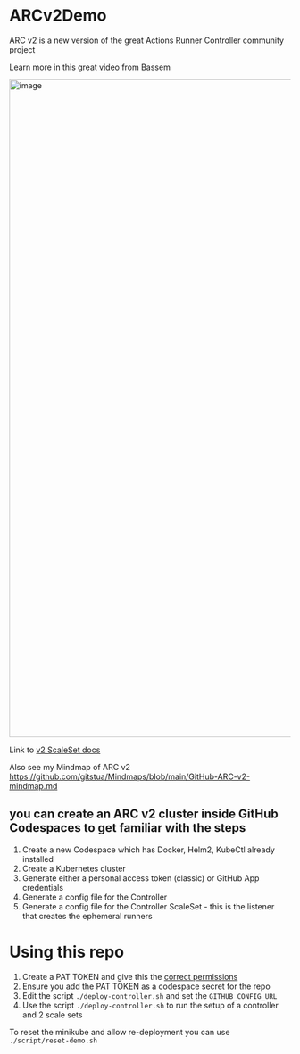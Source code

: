 # ARCv2Demo

ARC v2 is a new version of the great Actions Runner Controller community project

Learn more in this great [video](https://www.youtube.com/watch?v=_F5ocPrv6io) from Bassem

<img width="1179" alt="image" src="https://github.com/gitstua-labs/ARCv2Demo/assets/25424433/39f06e5f-59ee-4893-84c3-f585553d6895">

Link to [v2 ScaleSet docs](https://github.com/actions/actions-runner-controller/tree/master/docs/gha-runner-scale-set-controller)

Also see my Mindmap of ARC v2 https://github.com/gitstua/Mindmaps/blob/main/GitHub-ARC-v2-mindmap.md

## you can create an ARC v2 cluster inside GitHub Codespaces to get familiar with the steps
1. Create a new Codespace which has Docker, Helm2, KubeCtl already installed
2. Create a Kubernetes cluster
3. Generate either a personal access token (classic) or GitHub App credentials
4. Generate a config file for the Controller
5. Generate a config file for the Controller ScaleSet - this is the listener that creates the ephemeral runners

# Using this repo
1. Create a PAT TOKEN and give this the [correct permissions](https://docs.github.com/en/actions/hosting-your-own-runners/managing-self-hosted-runners-with-actions-runner-controller/authenticating-to-the-github-api#authenticating-arc-with-a-personal-access-token-classic)
2. Ensure you add the PAT TOKEN as a codespace secret for the repo 
2. Edit the script `./deploy-controller.sh` and set the `GITHUB_CONFIG_URL`
3. Use the script `./deploy-controller.sh` to run the setup of a controller and 2 scale sets

To reset the minikube and allow re-deployment you can use `./script/reset-demo.sh`


